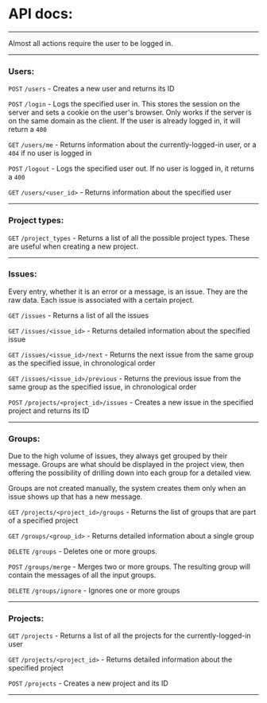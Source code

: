 # API docs:

---------------

Almost all actions require the user to be logged in.

---------

### Users:

`POST` `/users` - Creates a new user and returns its ID

`POST` `/login` - Logs the specified user in. This stores the session on the server and sets a cookie on the user's browser. Only works if the server is on the same domain as the client. If the user is already logged in, it will return a `400`

`GET` `/users/me` - Returns information about the currently-logged-in user, or a `404` if no user is logged in

`POST` `/logout` - Logs the specified user out. If no user is logged in, it returns a `400`

`GET` `/users/<user_id>` - Returns information about the specified user

----------

### Project types:

`GET` `/project_types` - Returns a list of all the possible project types. These are useful when creating a new project.

---------------

### Issues:

Every entry, whether it is an error or a message, is an issue. They are the raw data. Each issue is associated with a certain project.

`GET` `/issues` - Returns a list of all the issues

`GET` `/issues/<issue_id>` - Returns detailed information about the specified issue

`GET` `/issues/<issue_id>/next` - Returns the next issue from the same group as the specified issue, in chronological order

`GET` `/issues/<issue_id>/previous` - Returns the previous issue from the same group as the specified issue, in chronological order

`POST` `/projects/<project_id>/issues` - Creates a new issue in the specified project and returns its ID

-------------


### Groups:

Due to the high volume of issues, they always get grouped by their message. Groups are what should be displayed in the project view, then offering the possibility of drilling down into each group for a detailed view. 

Groups are not created manually, the system creates them only when an issue shows up that has a new message.

`GET` `/projects/<project_id>/groups` - Returns the list of groups that are part of a specified project

`GET` `/groups/<group_id>` - Returns detailed information about a single group

`DELETE` `/groups` - Deletes one or more groups.

`POST` `/groups/merge` - Merges two or more groups. The resulting group will contain the messages of all the input groups.

`DELETE` `/groups/ignore` - Ignores one or more groups

-----------

### Projects:

`GET` `/projects` - Returns a list of all the projects for the currently-logged-in user

`GET` `/projects/<project_id>` - Returns detailed information about the specified project

`POST` `/projects` - Creates a new project and its ID

---------------
